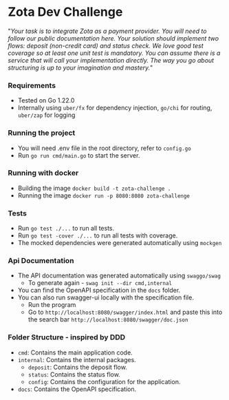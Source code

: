 # Zota Dev Challenge

"*Your task is to integrate Zota as a payment provider. You will need to follow our public
documentation here. Your solution should implement two flows: deposit (non-credit card) and
status check. We love good test coverage so at least one unit test is mandatory. You can
assume there is a service that will call your implementation directly. The way you go about
structuring is up to your imagination and mastery.*"

### Requirements
* Tested on Go 1.22.0
* Internally using `uber/fx` for dependency injection, `go/chi` for routing, `uber/zap` for logging

### Running the project
* You will need .env file in the root directory, refer to `config.go`
* Run `go run cmd/main.go` to start the server.

### Running with docker
* Building the image `docker build -t zota-challenge .`
* Running the image `docker run -p 8080:8080 zota-challenge`

### Tests
* Run `go test ./...` to run all tests.
* Run `go test -cover ./...` to run all tests with coverage.
* The mocked dependencies were generated automatically using `mockgen`

### Api Documentation
* The API documentation was generated automatically using `swaggo/swag` 
  * To generate again - `swag init --dir cmd,internal`
* You can find the OpenAPI specification in the `docs` folder.
* You can also run swagger-ui locally with the specification file.
  * Run the program
  * Go to `http://localhost:8080/swagger/index.html` and paste this into the search bar `http://localhost:8080/swagger/doc.json`

### Folder Structure - inspired by DDD
* `cmd`: Contains the main application code.
* `internal`: Contains the internal packages.
    * `deposit`: Contains the deposit flow.
    * `status`: Contains the status flow.
    * `config`: Contains the configuration for the application.
* `docs`: Contains the OpenAPI specification.



